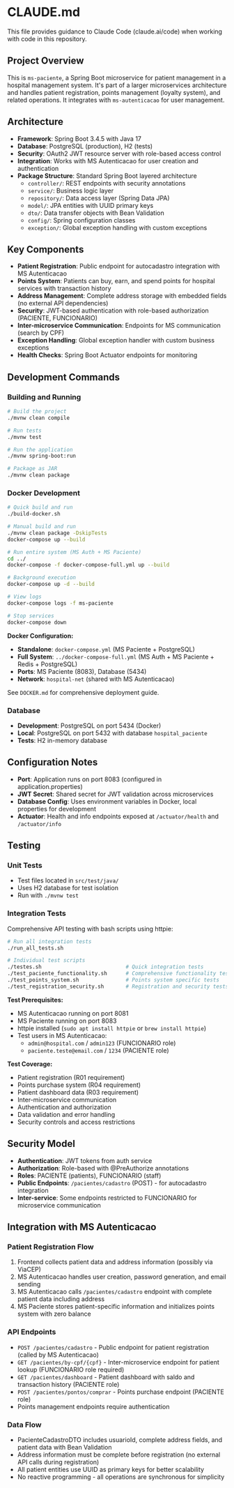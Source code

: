 # CLAUDE.md

This file provides guidance to Claude Code (claude.ai/code) when working with code in this repository.

## Project Overview

This is `ms-paciente`, a Spring Boot microservice for patient management in a hospital management system. It's part of a larger microservices architecture and handles patient registration, points management (loyalty system), and related operations. It integrates with `ms-autenticacao` for user management.

## Architecture

- **Framework**: Spring Boot 3.4.5 with Java 17
- **Database**: PostgreSQL (production), H2 (tests)
- **Security**: OAuth2 JWT resource server with role-based access control
- **Integration**: Works with MS Autenticacao for user creation and authentication
- **Package Structure**: Standard Spring Boot layered architecture
  - `controller/`: REST endpoints with security annotations
  - `service/`: Business logic layer
  - `repository/`: Data access layer (Spring Data JPA)
  - `model/`: JPA entities with UUID primary keys
  - `dto/`: Data transfer objects with Bean Validation
  - `config/`: Spring configuration classes
  - `exception/`: Global exception handling with custom exceptions

## Key Components

- **Patient Registration**: Public endpoint for autocadastro integration with MS Autenticacao
- **Points System**: Patients can buy, earn, and spend points for hospital services with transaction history
- **Address Management**: Complete address storage with embedded fields (no external API dependencies)
- **Security**: JWT-based authentication with role-based authorization (PACIENTE, FUNCIONARIO)
- **Inter-microservice Communication**: Endpoints for MS communication (search by CPF)
- **Exception Handling**: Global exception handler with custom business exceptions
- **Health Checks**: Spring Boot Actuator endpoints for monitoring

## Development Commands

### Building and Running
```bash
# Build the project
./mvnw clean compile

# Run tests
./mvnw test

# Run the application
./mvnw spring-boot:run

# Package as JAR
./mvnw clean package
```

### Docker Development
```bash
# Quick build and run
./build-docker.sh

# Manual build and run
./mvnw clean package -DskipTests
docker-compose up --build

# Run entire system (MS Auth + MS Paciente)
cd ../
docker-compose -f docker-compose-full.yml up --build

# Background execution
docker-compose up -d --build

# View logs
docker-compose logs -f ms-paciente

# Stop services
docker-compose down
```

**Docker Configuration:**
- **Standalone**: `docker-compose.yml` (MS Paciente + PostgreSQL)
- **Full System**: `../docker-compose-full.yml` (MS Auth + MS Paciente + Redis + PostgreSQL)
- **Ports**: MS Paciente (8083), Database (5434)
- **Network**: `hospital-net` (shared with MS Autenticacao)

See `DOCKER.md` for comprehensive deployment guide.

### Database
- **Development**: PostgreSQL on port 5434 (Docker)
- **Local**: PostgreSQL on port 5432 with database `hospital_paciente`
- **Tests**: H2 in-memory database

## Configuration Notes

- **Port**: Application runs on port 8083 (configured in application.properties)
- **JWT Secret**: Shared secret for JWT validation across microservices
- **Database Config**: Uses environment variables in Docker, local properties for development
- **Actuator**: Health and info endpoints exposed at `/actuator/health` and `/actuator/info`

## Testing

### Unit Tests
- Test files located in `src/test/java/`
- Uses H2 database for test isolation
- Run with `./mvnw test`

### Integration Tests
Comprehensive API testing with bash scripts using httpie:

```bash
# Run all integration tests
./run_all_tests.sh

# Individual test scripts
./testes.sh                           # Quick integration tests
./test_paciente_functionality.sh      # Comprehensive functionality tests  
./test_points_system.sh               # Points system specific tests
./test_registration_security.sh       # Registration and security tests
```

**Test Prerequisites:**
- MS Autenticacao running on port 8081
- MS Paciente running on port 8083
- httpie installed (`sudo apt install httpie` or `brew install httpie`)
- Test users in MS Autenticacao:
  - `admin@hospital.com` / `admin123` (FUNCIONARIO role)
  - `paciente.teste@email.com` / `1234` (PACIENTE role)

**Test Coverage:**
- Patient registration (R01 requirement)
- Points purchase system (R04 requirement)  
- Patient dashboard data (R03 requirement)
- Inter-microservice communication
- Authentication and authorization
- Data validation and error handling
- Security controls and access restrictions

## Security Model

- **Authentication**: JWT tokens from auth service
- **Authorization**: Role-based with @PreAuthorize annotations
- **Roles**: PACIENTE (patients), FUNCIONARIO (staff)
- **Public Endpoints**: `/pacientes/cadastro` (POST) - for autocadastro integration
- **Inter-service**: Some endpoints restricted to FUNCIONARIO for microservice communication

## Integration with MS Autenticacao

### Patient Registration Flow
1. Frontend collects patient data and address information (possibly via ViaCEP)
2. MS Autenticacao handles user creation, password generation, and email sending
3. MS Autenticacao calls `/pacientes/cadastro` endpoint with complete patient data including address
4. MS Paciente stores patient-specific information and initializes points system with zero balance

### API Endpoints
- `POST /pacientes/cadastro` - Public endpoint for patient registration (called by MS Autenticacao)
- `GET /pacientes/by-cpf/{cpf}` - Inter-microservice endpoint for patient lookup (FUNCIONARIO role required)
- `GET /pacientes/dashboard` - Patient dashboard with saldo and transaction history (PACIENTE role)
- `POST /pacientes/pontos/comprar` - Points purchase endpoint (PACIENTE role)
- Points management endpoints require authentication

### Data Flow
- PacienteCadastroDTO includes usuarioId, complete address fields, and patient data with Bean Validation
- Address information must be complete before registration (no external API calls during registration)
- All patient entities use UUID as primary keys for better scalability
- No reactive programming - all operations are synchronous for simplicity